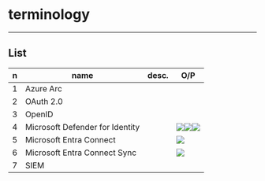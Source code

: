 # terminology

---

## List
|n|name|desc.|O/P|
|-|----|-----|---|
|1|Azure Arc|
|2|OAuth 2.0|
|3|OpenID|
|4|Microsoft Defender for Identity||<img src="https://i.imgur.com/HoB94Pj.png"><img src="https://i.imgur.com/FVlTi9W.png"><img src="https://i.imgur.com/RHbGcbr.png">|
|5|Microsoft Entra Connect||<img src="https://i.imgur.com/seBK5wB.png">|
|6|Microsoft Entra Connect Sync||<img src="https://i.imgur.com/90r7xYP.png">|
|7|SIEM|
